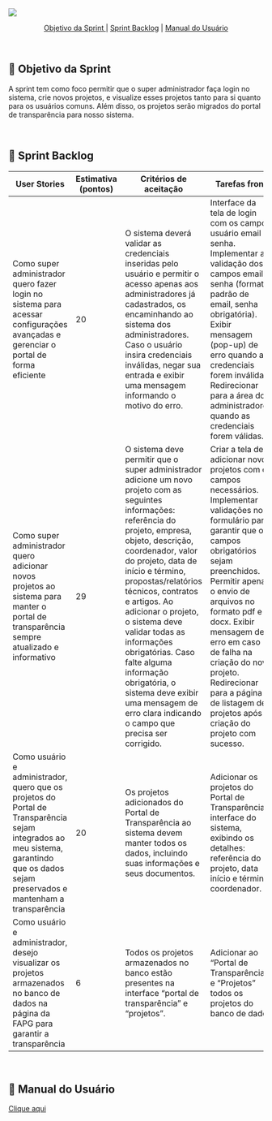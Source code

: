 <img src="https://drive.google.com/uc?id=1Uqw_d2XyZff0uYNJiRQhQnYzFTcjyc0x">
<br>

<p align="center">
  <a href="#objetivo">Objetivo da Sprint </a>  |
  <a href="#backlog">Sprint Backlog</a> |
  <a href="#manual">Manual do Usuário</a> 
</p>

</br>

<span id="objetivo">
  
## 🎯 Objetivo da Sprint
A sprint tem como foco permitir que o super administrador faça login no sistema, crie novos projetos, e visualize esses projetos tanto para si quanto para os usuários comuns. Além disso, os projetos serão migrados do portal de transparência para nosso sistema.

<br>

<span id="backlog">

## 📖 Sprint Backlog
| **User Stories** | **Estimativa (pontos)** | **Critérios de aceitação** | **Tarefas front** | **Tarefas back** | **Tarefas BD** |
|------------------|------------------------|----------------------------|-------------------|------------------|----------------|
| Como super administrador quero fazer login no sistema para acessar configurações avançadas e gerenciar o portal de forma eficiente | 20 | O sistema deverá validar as credenciais inseridas pelo usuário e permitir o acesso apenas aos administradores já cadastrados, os encaminhando ao sistema dos administradores. Caso o usuário insira credenciais inválidas, negar sua entrada e exibir uma mensagem informando o motivo do erro. | Interface da tela de login com os campos usuário email e senha. Implementar a validação dos campos email e senha (formato padrão de email, senha obrigatória). Exibir mensagem (pop-up) de erro quando as credenciais forem inválidas. Redirecionar para a área dos administradores quando as credenciais forem válidas. | Implementar endpoint de login com verificação de credenciais e integrar o sistema de autenticação JWT. | Criar tabela de super administradores e armazenar seus tokens de sessão/JWT. |
| Como super administrador quero adicionar novos projetos ao sistema para manter o portal de transparência sempre atualizado e informativo | 29 | O sistema deve permitir que o super administrador adicione um novo projeto com as seguintes informações: referência do projeto, empresa, objeto, descrição, coordenador, valor do projeto, data de início e término, propostas/relatórios técnicos, contratos e artigos. Ao adicionar o projeto, o sistema deve validar todas as informações obrigatórias. Caso falte alguma informação obrigatória, o sistema deve exibir uma mensagem de erro clara indicando o campo que precisa ser corrigido. | Criar a tela de adicionar novos projetos com os campos necessários. Implementar validações no formulário para garantir que os campos obrigatórios sejam preenchidos. Permitir apenas o envio de arquivos no formato pdf e docx. Exibir mensagem de erro em caso de falha na criação do novo projeto. Redirecionar para a página de listagem de projetos após a criação do projeto com sucesso. | Implementar endpoint de criação de novos projetos. Integrar lógica para informar qual situação do projeto o novo projeto se encaixa. Implementar verificação de permissões para garantir que apenas super administradores possam criar projetos. | Criar tabela de Projetos com os campos necessários. Garantir que o esquema do banco de dados inclua validações para os campos obrigatórios. |
| Como usuário e administrador, quero que os projetos do Portal de Transparência sejam integrados ao meu sistema, garantindo que os dados sejam preservados e mantenham a transparência | 20 | Os projetos adicionados do Portal de Transparência ao sistema devem manter todos os dados, incluindo suas informações e seus documentos. | Adicionar os projetos do Portal de Transparência à interface do sistema, exibindo os detalhes: referência do projeto, data início e término, coordenador. | Implementar a funcionalidade de raspagem de dados (web scraping) dos projetos diretamente do Portal de Transparência. | Adicionar os projetos extraídos do Portal de Transparência ao banco de dados do sistema. |
| Como usuário e administrador, desejo visualizar os projetos armazenados no banco de dados na página da FAPG para garantir a transparência | 6 | Todos os projetos armazenados no banco estão presentes na interface “portal de transparência” e “projetos”. | Adicionar ao “Portal de Transparência” e “Projetos” todos os projetos do banco de dados | Função para buscar todos os projetos do banco. | 

<br>

<span id="manual">

## 📄 Manual do Usuário
<a href="https://github.com/A-Sync-Fatec/api-fatec-3sem-24/blob/main/documents/manualDoUsuario-1sprint.pdf">Clique aqui</a>
